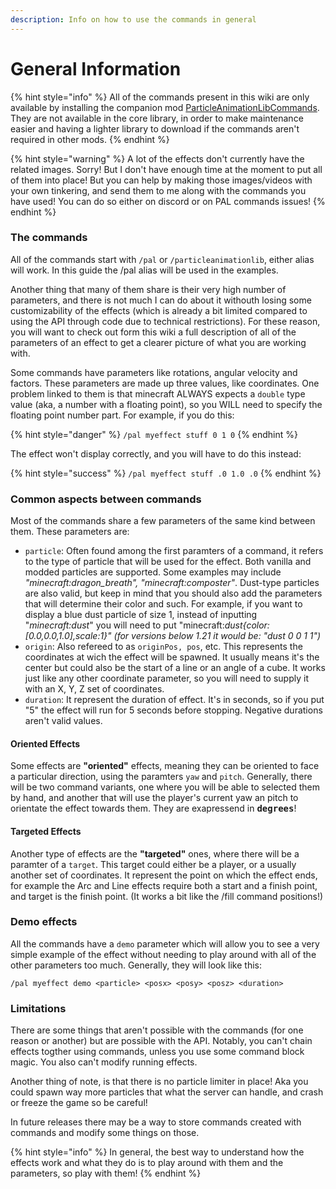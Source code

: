 ```yaml
---
description: Info on how to use the commands in general
---
```


# General Information

{% hint style="info" %}
All of the commands present in this wiki are only available by installing the companion mod [ParticleAnimationLibCommands](https://modrinth.com/mod/particleanimationlibcommands). They are not available in the core library, in order to make maintenance easier and having a lighter library to download if the commands aren't required in other mods.
{% endhint %}

{% hint style="warning" %}
A lot of the effects don't currently have the related images. Sorry! But I don't have enough time at the moment to put all of them into place! But you can help by making those images/videos with your own tinkering, and send them to me along with the commands you have used! You can do so either on discord or on PAL commands issues!
{% endhint %}

### The commands

All of the commands start with `/pal` or `/particleanimationlib`, either alias will work. In this guide the /pal alias will be used in the examples.&#x20;

&#x20;Another thing that many of them share is their very high number of parameters, and there is not much I can do about it withouth losing some customizability of the effects (which is already a bit limited compared to using the API through code due to technical restrictions). For these reason, you will want to check out form this wiki a full description of all of the parameters of an effect to get a clearer picture of what you are working with.

Some commands have parameters like rotations, angular velocity and factors. These parameters are made up three values, like coordinates. One problem linked to them is that minecraft ALWAYS expects a `double` type value (aka, a number with a floating point), so you WILL need to specify the floating point number part. For example, if you do this:&#x20;



{% hint style="danger" %}
`/pal myeffect stuff 0 1 0`
{% endhint %}

The effect won't display correctly, and you will have to do this instead:

{% hint style="success" %}
`/pal myeffect stuff .0 1.0 .0`
{% endhint %}

### Common aspects between commands

Most of the commands share a few parameters of the same kind between them. These parameters are:

* `particle`:  Often found among the first paramters of a command, it refers to the type of particle that will be used for the effect. Both vanilla and modded particles are supported. Some examples may include _"minecraft:dragon\_breath", "minecraft:composter"_. Dust-type particles are also valid, but keep in mind that you should also add the parameters that will determine their color and such. For example, if you want to display a blue dust particle of size 1, instead of inputting "_minecraft:dust_" you will need to put "minecraft:_dust{color:\[0.0,0.0,1.0],scale:1}" (for versions below 1.21 it would be: "dust 0 0 1 1")_
* `origin`: Also refereed to as `originPos, pos`, etc. This represents the coordinates at wich the effect will be spawned. It usually means it's the center but could also be the start of a line or an angle of a cube. It works just like any other coordinate parameter, so you will need to supply it with an X, Y, Z set of coordinates.
* `duration`: It represent the duration of effect. It's in seconds, so if you put "5" the effect will run for 5 seconds before stopping. Negative durations aren't valid values.&#x20;

#### Oriented Effects

Some effects are **"oriented"** effects, meaning they can be oriented to face a particular direction, using the paramters `yaw` and `pitch`. Generally, there will be two command variants, one where you will be able to selected them by hand, and another that will use the player's current yaw an pitch to orientate the effect towards them. They are exapressend in <kbd>**degrees**</kbd>!

#### Targeted Effects

Another type of effects are the **"targeted"** ones, where there will be a paramter of a `target`. This target could either be a player, or a usually another set of coordinates. It represent the point on which the effect ends, for example the Arc and Line effects require both a start and a finish point, and target is the finish point. (It works a bit like the /fill command positions!)

### Demo effects

All the commands have a `demo` parameter which will allow you to see a very simple example of the effect without needing to play around with all of the other parameters too much. Generally, they will look like this:

`/pal myeffect demo <particle> <posx> <posy> <posz> <duration>`

### Limitations

There are some things that aren't possible with the commands (for one reason or another) but are possible with the API. Notably, you can't chain effects togther using commands, unless you use some command block magic. You also can't modify running effects.&#x20;

Another thing of note, is that there is no particle limiter in place! Aka you could spawn way more particles that what the server can handle, and crash or freeze the game so be careful!

In future releases there may be a way to store commands created with commands and modify some things on those.

{% hint style="info" %}
In general, the best way to understand how the effects work and what they do is to play around with them and the parameters, so play with them!
{% endhint %}
